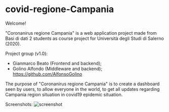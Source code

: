 # covid-regione-Campania

Welcome!

"Coronanirus regione Campania" is a web application project made from Basi di dati 2 students as course project for Università degli Studi di Salerno (2020).

Project group (v1.0):
- Gianmarco Beato (Frontend and backend);
- Golino Alfondo (Middleware and backend); https://github.com/AlfonsoGolino

The purpose of "Coronanirus regione Campania" is to create a dashboard seen by users, to allow everyone in the world, to get all updates regarding Campania region situation in covid19 epidemic situation.

Screenshots:
![screenshot](https://user-images.githubusercontent.com/5273552/93324353-0f6d1f00-f816-11ea-94c0-681af3ae1723.png)

